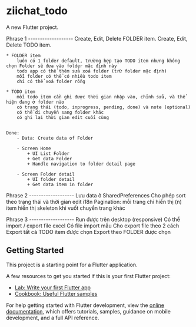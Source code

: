 # ziichat_todo

A new Flutter project.

Phrase 1 -------------------
Create, Edit, Delete FOLDER item.
Create, Edit, Delete TODO item.

    * FOLDER item
        luôn có 1 folder default, trường hợp tạo TODO item nhưng không chọn Folder sẽ đưa vào folder mặc định này
        todo app có thể thêm sửa xoá folder (trừ folder mặc định)
        mỗi folder có thể có nhiều todo item
        chỉ có thể xoá folder rỗng

    * TODO item
        mỗi todo item cần ghi được thời gian nhập vào, chỉnh sửa, và thể hiện đang ở folder nào
        có trạng thái (todo, inprogress, pending, done) và note (optional)
        có thể di chuyển sang folder khác
        có ghi lại thời gian edit cuối cùng


    Done:
        - Data: Create data of Folder

        - Screen Home
            + UI List Folder
            + Get data Folder
            + Handle navigation to folder detail page

        - Screen Folder detail
            + UI folder detail
            + Get data item in folder

Phrase 2 -------------------
Lưu data ở SharedPreferences
Cho phép sort theo trạng thái và thời gian edit
i18n
Pagination:
mỗi trang chỉ hiển thị (n) item
hiển thị skeleton khi vuốt chuyển trang khác

Phrase 3 -------------------
Run được trên desktop (responsive)
Có thể import / export file excel
Có file import mẫu
Cho export file theo 2 cách
Export tất cả TODO item được chọn
Export theo FOLDER được chọn

## Getting Started

This project is a starting point for a Flutter application.

A few resources to get you started if this is your first Flutter project:

- [Lab: Write your first Flutter app](https://docs.flutter.dev/get-started/codelab)
- [Cookbook: Useful Flutter samples](https://docs.flutter.dev/cookbook)

For help getting started with Flutter development, view the
[online documentation](https://docs.flutter.dev/), which offers tutorials,
samples, guidance on mobile development, and a full API reference.
